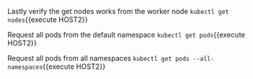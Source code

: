 Lastly verify the get nodes works from the worker node
`kubectl get nodes`{{execute HOST2}}

Request all pods from the default namespace
`kubectl get pods`{{execute HOST2}}

Request all pods from all namespaces
`kubectl get pods --all-namespaces`{{execute HOST2}}